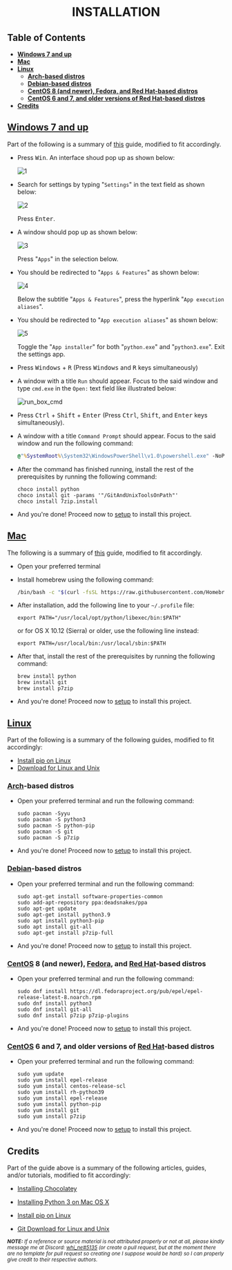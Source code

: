 <h1 align="center" style="font-weight: bold">
    INSTALLATION
</h1>

## **Table of Contents**

- [**Windows 7 and up**](#windows)
- [**Mac**](#mac)
- [**Linux**](#linux)
    - [**Arch-based distros**](#arch-based-distros)
    - [**Debian-based distros**](#debian-based-distros)
    - [**CentOS 8 (and newer), Fedora, and Red Hat-based distros**](#centos-8-and-newer-fedora-and-red-hat-based-distros)
    - [**CentOS 6 and 7, and older versions of Red Hat-based distros**](#centos-6-and-7-and-older-versions-of-red-hat-based-distros)
- [**Credits**](#credits)

## [Windows 7 and up](https://www.microsoft.com/en-us/windows)

Part of the following is a summary of [this](https://community.chocolatey.org/courses/installation/installing?method=installing-chocolatey) guide, modified to fit accordingly.

- Press <kbd>Win</kbd>. An interface shoud pop up as shown below:

    ![1](assets/images/prerequisites/python/windows/1.png)

- Search for settings by typing "`Settings`" in the text field as shown below:

    ![2](assets/images/prerequisites/python/windows/2.png)

    Press <kbd>Enter</kbd>.

- A window should pop up as shown below:

    ![3](assets/images/prerequisites/python/windows/3.png)

    Press "`Apps`" in the selection below.

- You should be redirected to "`Apps & Features`" as shown below:

    ![4](assets/images/prerequisites/python/windows/4.png)

    Below the subtitle "`Apps & Features`", press the hyperlink "`App execution aliases`".

- You should be redirected to "`App execution aliases`" as shown below:

    ![5](assets/images/prerequisites/python/windows/5.png)

    Toggle the "`App installer`" for both "`python.exe`" and "`python3.exe`".
    Exit the settings app.

- Press <kbd>Windows</kbd> + <kbd>R</kbd> (Press <kbd>Windows</kbd> and <kbd>R</kbd> keys simultaneously)

- A window with a title `Run` should appear. Focus to the said window and type `cmd.exe` in the `Open:` text field like illustrated below:

    ![run_box_cmd](assets/images/run_box_cmd.png)

- Press <kbd>Ctrl</kbd> + <kbd>Shift</kbd> + <kbd>Enter</kbd> (Press <kbd>Ctrl</kbd>, <kbd>Shift</kbd>, and <kbd>Enter</kbd> keys simultaneously).

- A window with a title `Command Prompt` should appear. Focus to the said window and run the following command:

    ```cmd
    @"%SystemRoot%\System32\WindowsPowerShell\v1.0\powershell.exe" -NoProfile -InputFormat None -ExecutionPolicy Bypass -Command "iex ((New-Object System.Net.WebClient).DownloadString('https://community.chocolatey.org/install.ps1'))" && SET "PATH=%PATH%;%ALLUSERSPROFILE%\chocolatey\bin"
    ```

- After the command has finished running, install the rest of the prerequisites by running the following command:

    ```
    choco install python
    choco install git -params '"/GitAndUnixToolsOnPath"'
    choco install 7zip.install
    ```

- And you're done! Proceed now to [setup](README.md#setup) to install this project.

## [Mac](https://www.apple.com/mac/)

The following is a summary of [this](https://docs.python-guide.org/starting/install3/osx/) guide, modified to fit accordingly.

- Open your preferred terminal

- Install homebrew using the following command:

    ```bash
    /bin/bash -c "$(curl -fsSL https://raw.githubusercontent.com/Homebrew/install/master/install.sh)"
    ```

- After installation, add the following line to your `~/.profile` file:

    ```
    export PATH="/usr/local/opt/python/libexec/bin:$PATH"
    ```

    or for OS X 10.12 (Sierra) or older, use the following line instead:

    ```
    export PATH=/usr/local/bin:/usr/local/sbin:$PATH
    ```

- After that, install the rest of the prerequisites by running the following command:

    ```
    brew install python
    brew install git
    brew install p7zip
    ```

- And you're done! Proceed now to [setup](README.md#setup) to install this project.

## [Linux](https://www.linux.org/)

Part of the following is a summary of the following guides, modified to fit accordingly:

- [Install pip on Linux](https://linuxconfig.org/install-pip-on-linux)
- [Download for Linux and Unix](https://git-scm.com/download/linux)

### [Arch](https://archlinux.org/)-based distros

- Open your preferred terminal and run the following command:

    ```
    sudo pacman -Syyu
    sudo pacman -S python3
    sudo pacman -S python-pip
    sudo pacman -S git
    sudo pacman -S p7zip
    ```

- And you're done! Proceed now to [setup](README.md#setup) to install this project.

### [Debian](https://www.debian.org/)-based distros

- Open your preferred terminal and run the following command:

    ```
    sudo apt-get install software-properties-common
    sudo add-apt-repository ppa:deadsnakes/ppa
    sudo apt-get update
    sudo apt-get install python3.9
    sudo apt install python3-pip
    sudo apt install git-all
    sudo apt-get install p7zip-full
    ```

- And you're done! Proceed now to [setup](README.md#setup) to install this project.

### [CentOS](https://www.centos.org/) 8 (and newer), [Fedora](https://getfedora.org/), and [Red Hat](https://www.redhat.com/en)-based distros

- Open your preferred terminal and run the following command:

    ```
    sudo dnf install https://dl.fedoraproject.org/pub/epel/epel-release-latest-8.noarch.rpm
    sudo dnf install python3
    sudo dnf install git-all
    sudo dnf install p7zip p7zip-plugins
    ```

- And you're done! Proceed now to [setup](README.md#setup) to install this project.

### [CentOS](https://www.centos.org/) 6 and 7, and older versions of [Red Hat](https://www.redhat.com/en)-based distros

- Open your preferred terminal and run the following command:

    ```
    sudo yum update
    sudo yum install epel-release
    sudo yum install centos-release-scl
    sudo yum install rh-python39
    sudo yum install epel-release
    sudo yum install python-pip
    sudo yum install git
    sudo yum install p7zip
    ```

- And you're done! Proceed now to [setup](README.md#setup) to install this project.

## **Credits**

Part of the guide above is a summary of the following articles, guides, and/or tutorials, modified to fit accordingly:

- <a target="_blank" href="https://community.chocolatey.org/courses/installation/installing?method=installing-chocolatey">Installing Chocolatey
</a>

- <a target="_blank" href="https://docs.python-guide.org/starting/install3/osx/">Installing Python 3 on Mac OS X
</a>

- <a target="_blank" href="https://linuxconfig.org/install-pip-on-linux">Install pip on Linux
</a>

- <a target="_blank" href="https://git-scm.com/download/linux">Git Download for Linux and Unix
</a>

<sub>
    <i>
        <b>NOTE:</b> If a reference or source material is not attributed properly or not at all, please kindly message me at Discord: <a target="_blank" href="https://discord.com/users/867696753434951732">whi_ne#5135</a> (or create a pull request, but at the moment there are no template for pull request so creating one I suppose would be hard) so I can properly give credit to their respective authors.
    </i>
</sub>
